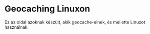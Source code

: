 Geocaching Linuxon
==================

Ez az oldal azoknak készült, akik geocache-elnek, és mellette Linuxot használnak.